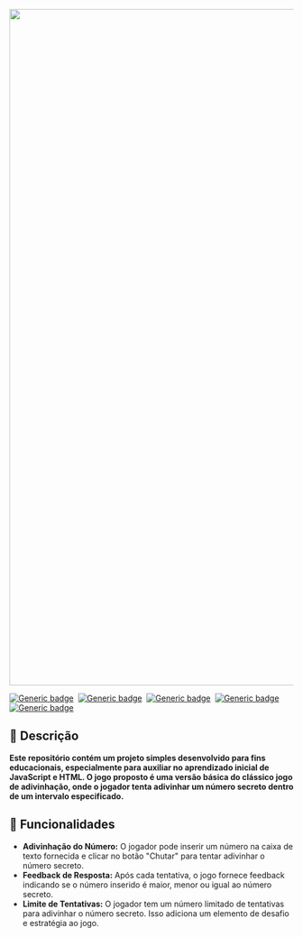 <p align="center">
  <img src="https://github.com/jessiferreira/numero-secreto-jogo/assets/121064773/156546a1-ecfc-42ae-add6-16c4938f9803" width="1200px">
</p>

[![Generic badge](https://img.shields.io/badge/Linguagem-JavaScript-C2078F.svg)](https://shields.io/)&nbsp;
[![Generic badge](https://img.shields.io/badge/Linguagem-CSS-C2078F.svg)](https://shields.io/)&nbsp;
[![Generic badge](https://img.shields.io/badge/Tecnologia-HTML-C2078F.svg)](https://shields.io/)&nbsp;
[![Generic badge](https://img.shields.io/badge/IDE-VSCode-C2078F.svg)](https://shields.io/)&nbsp;
[![Generic badge](https://img.shields.io/badge/Status-Concluído-C2078F.svg)](https://shields.io/)

## 📖 Descrição

__Este repositório contém um projeto simples desenvolvido para fins educacionais, especialmente para auxiliar no aprendizado inicial de JavaScript e HTML. O jogo proposto é uma versão básica do clássico jogo de adivinhação, onde o jogador tenta adivinhar um número secreto dentro de um intervalo especificado.__

## 🔧 Funcionalidades
- __Adivinhação do Número:__ O jogador pode inserir um número na caixa de texto fornecida e clicar no botão "Chutar" para tentar adivinhar o número secreto.
- __Feedback de Resposta:__ Após cada tentativa, o jogo fornece feedback indicando se o número inserido é maior, menor ou igual ao número secreto.
- __Limite de Tentativas:__ O jogador tem um número limitado de tentativas para adivinhar o número secreto. Isso adiciona um elemento de desafio e estratégia ao jogo.







